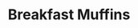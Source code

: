---
title: Breakfast Muffins
metadata:
  course: Breakfast
  servings: '12'
  title: Breakfast Muffins
ingredients:
- name: baking powder
  amount: 1 tsp
- name: cinnamon
  amount: 1 tsp
- name: frozen raspberries
  amount: 150 g
- name: greek yogurt
  amount: 500 g
- name: raisins
  amount: 30 g
- name: oats
  amount: 450 g
cookware:
- name: mixing bowl
- name: 12 muffin cases
- name: muffin tray
steps:
- description: Preheat the oven to 180C.
- description: Grab a mixing bowl and add in the oats, greek yogurt, frozen raspberries,
    raisins, cinnamon and baking powder. Stir until the oats are covered.
- description: Add 12 muffin cases into a muffin tray and divide the mixture evenly
    across them all.
- description: Cook in the oven for 15 minutes and allow to cool before storing them.

---
